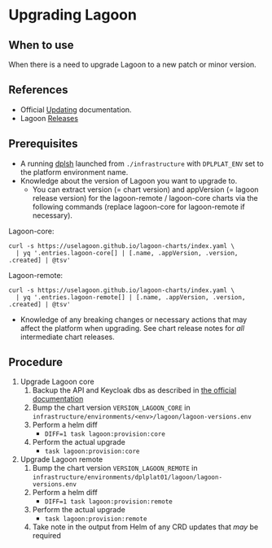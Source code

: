 # Upgrading Lagoon

## When to use

When there is a need to upgrade Lagoon to a new patch or minor version.

## References

* Official [Updating](https://docs.lagoon.sh/installing-lagoon/update-lagoon/) documentation.
* Lagoon [Releases](https://github.com/uselagoon/lagoon/releases)

## Prerequisites

* A running [dplsh](using-dplsh.md) launched from `./infrastructure` with
  `DPLPLAT_ENV` set to the platform environment name.
* Knowledge about the version of Lagoon you want to upgrade to.
  * You can extract version (= chart version) and appVersion (= lagoon release
    version) for the lagoon-remote / lagoon-core charts via the following commands
    (replace lagoon-core for lagoon-remote if necessary).

Lagoon-core:

```shell
curl -s https://uselagoon.github.io/lagoon-charts/index.yaml \
  | yq '.entries.lagoon-core[] | [.name, .appVersion, .version, .created] | @tsv'
```

Lagoon-remote:

```shell
curl -s https://uselagoon.github.io/lagoon-charts/index.yaml \
  | yq '.entries.lagoon-remote[] | [.name, .appVersion, .version, .created] | @tsv'
```

* Knowledge of any breaking changes or necessary actions that may affect the
  platform when upgrading. See chart release notes for *all* intermediate chart
  releases.

## Procedure

1. Upgrade Lagoon core
    1. Backup the API and Keycloak dbs as described in [the official documentation](https://docs.lagoon.sh/installing-lagoon/update-lagoon/#database-backups)
    2. Bump the chart version `VERSION_LAGOON_CORE` in
       `infrastructure/environments/<env>/lagoon/lagoon-versions.env`
    3. Perform a helm diff
        * `DIFF=1 task lagoon:provision:core`
    4. Perform the actual upgrade
        * `task lagoon:provision:core`
2. Upgrade Lagoon remote
    1. Bump the chart version `VERSION_LAGOON_REMOTE` in
      `infrastructure/environments/dplplat01/lagoon/lagoon-versions.env`
    2. Perform a helm diff
        * `DIFF=1 task lagoon:provision:remote`
    3. Perform the actual upgrade
        * `task lagoon:provision:remote`
    4. Take note in the output from Helm of any CRD updates that *may* be required
